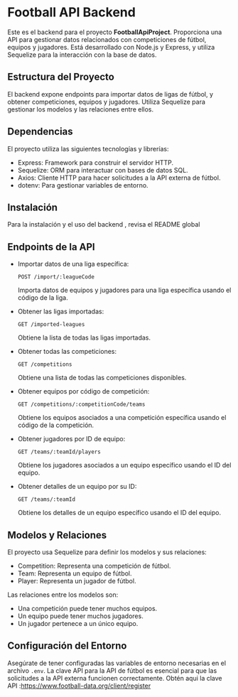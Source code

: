 # Football API Backend

Este es el backend para el proyecto **FootballApiProject**. Proporciona una API para gestionar datos relacionados con competiciones de fútbol, equipos y jugadores. Está desarrollado con Node.js y Express, y utiliza Sequelize para la interacción con la base de datos.

## Estructura del Proyecto

El backend expone endpoints para importar datos de ligas de fútbol, y obtener competiciones, equipos y jugadores. Utiliza Sequelize para gestionar los modelos y las relaciones entre ellos.

## Dependencias

El proyecto utiliza las siguientes tecnologías y librerías:

- Express: Framework para construir el servidor HTTP.
- Sequelize: ORM para interactuar con bases de datos SQL.
- Axios: Cliente HTTP para hacer solicitudes a la API externa de fútbol.
- dotenv: Para gestionar variables de entorno.

## Instalación

Para la instalación y el uso del backend , revisa el README global

## Endpoints de la API

- Importar datos de una liga específica:

  ```http
  POST /import/:leagueCode
  ```

  Importa datos de equipos y jugadores para una liga específica usando el código de la liga.

- Obtener las ligas importadas:

  ```http
  GET /imported-leagues
  ```

  Obtiene la lista de todas las ligas importadas.

- Obtener todas las competiciones:

  ```http
  GET /competitions
  ```

  Obtiene una lista de todas las competiciones disponibles.

- Obtener equipos por código de competición:

  ```http
  GET /competitions/:competitionCode/teams
  ```

  Obtiene los equipos asociados a una competición específica usando el código de la competición.

- Obtener jugadores por ID de equipo:

  ```http
  GET /teams/:teamId/players
  ```

  Obtiene los jugadores asociados a un equipo específico usando el ID del equipo.

- Obtener detalles de un equipo por su ID:
  ```http
  GET /teams/:teamId
  ```
  Obtiene los detalles de un equipo específico usando el ID del equipo.

## Modelos y Relaciones

El proyecto usa Sequelize para definir los modelos y sus relaciones:

- Competition: Representa una competición de fútbol.
- Team: Representa un equipo de fútbol.
- Player: Representa un jugador de fútbol.

Las relaciones entre los modelos son:

- Una competición puede tener muchos equipos.
- Un equipo puede tener muchos jugadores.
- Un jugador pertenece a un único equipo.

## Configuración del Entorno

Asegúrate de tener configuradas las variables de entorno necesarias en el archivo `.env`. La clave API para la API de fútbol es esencial para que las solicitudes a la API externa funcionen correctamente.
Obtén aqui la clave API :https://www.football-data.org/client/register
